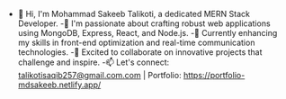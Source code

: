 - 👋 Hi, I'm Mohammad Sakeeb Talikoti, a dedicated MERN Stack Developer.
-👀 I'm passionate about crafting robust web applications using MongoDB, Express, React, and Node.js.
-🌱 Currently enhancing my skills in front-end optimization and real-time communication technologies.
-💞️ Excited to collaborate on innovative projects that challenge and inspire.
-📫 Let's connect: talikotisaqib257@gmail.com.com | Portfolio: https://portfolio-mdsakeeb.netlify.app/

<!---
Saqeeb01/Saqeeb01 is a ✨ special ✨ repository because its `README.md` (this file) appears on your GitHub profile.
You can click the Preview link to take a look at your changes.
--->
